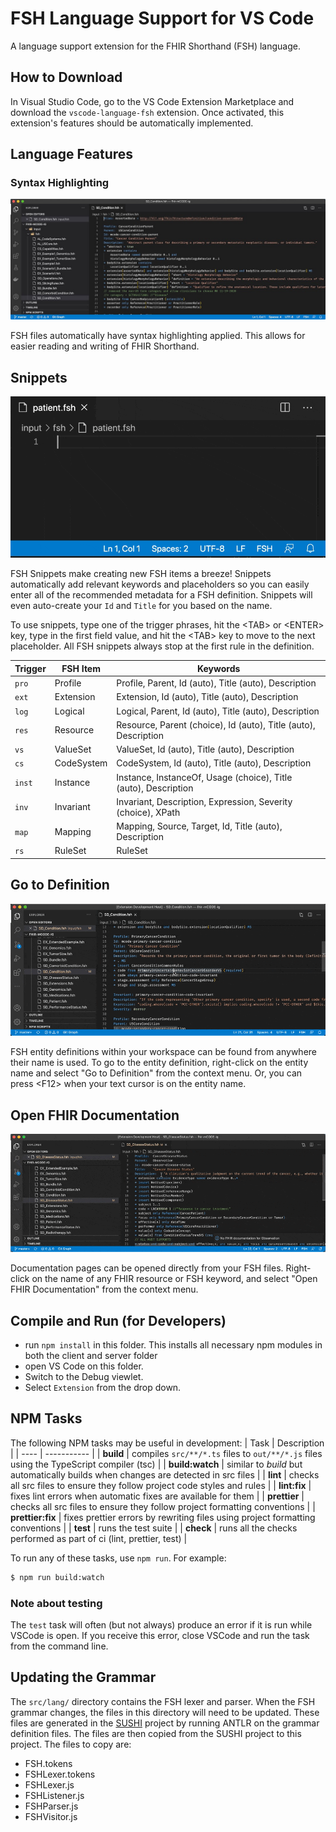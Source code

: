 # FSH Language Support for VS Code

A language support extension for the FHIR Shorthand (FSH) language.

## How to Download

In Visual Studio Code, go to the VS Code Extension Marketplace and download the
`vscode-language-fsh` extension. Once activated, this extension's features should
be automatically implemented.

## Language Features

### Syntax Highlighting

![FSH Syntax](images/docs/fsh-syntax.jpg)

FSH files automatically have syntax highlighting applied. This allows for easier reading and writing of FHIR Shorthand.

## Snippets

![FSH Snippets](images/docs/fsh-snippets.gif)

FSH Snippets make creating new FSH items a breeze! Snippets automatically add relevant keywords and placeholders so you can easily
enter all of the recommended metadata for a FSH definition. Snippets will even auto-create your `Id` and `Title` for you based on the
name.

To use snippets, type one of the trigger phrases, hit the &lt;TAB&gt; or &lt;ENTER&gt; key, type in the first field value, and hit
the &lt;TAB&gt; key to move to the next placeholder. All FSH snippets always stop at the first rule in the definition.

| Trigger | FSH Item   | Keywords                                                        |
| ------- | ---------- | --------------------------------------------------------------- |
| `pro`   | Profile    | Profile, Parent, Id (auto), Title (auto), Description           |
| `ext`   | Extension  | Extension, Id (auto), Title (auto), Description                 |
| `log`   | Logical    | Logical, Parent, Id (auto), Title (auto), Description           |
| `res`   | Resource   | Resource, Parent (choice), Id (auto), Title (auto), Description |
| `vs`    | ValueSet   | ValueSet, Id (auto), Title (auto), Description                  |
| `cs`    | CodeSystem | CodeSystem, Id (auto), Title (auto), Description                |
| `inst`  | Instance   | Instance, InstanceOf, Usage (choice), Title (auto), Description |
| `inv`   | Invariant  | Invariant, Description, Expression, Severity (choice), XPath    |
| `map`   | Mapping    | Mapping, Source, Target, Id, Title (auto), Description          |
| `rs `   | RuleSet    | RuleSet                                                         |

## Go to Definition

![FSH Go to Definition](images/docs/fsh-go-to-definition.gif)

FSH entity definitions within your workspace can be found from anywhere their name is used. To go to the entity definition, right-click on the entity name and select "Go to Definition" from the context menu. Or, you can press &lt;F12&gt; when your text cursor is on the entity name.

## Open FHIR Documentation

![FSH Go to Definition](images/docs/fsh-open-fhir-documentation.gif)

Documentation pages can be opened directly from your FSH files. Right-click on the name of any FHIR resource or FSH keyword, and select "Open FHIR Documentation" from the context menu.

## Compile and Run (for Developers)

- run `npm install` in this folder. This installs all necessary npm modules in both the
  client and server folder
- open VS Code on this folder.
- Switch to the Debug viewlet.
- Select `Extension` from the drop down.

## NPM Tasks

The following NPM tasks may be useful in development:
| Task | Description |
| ---- | ----------- |
| **build** | compiles `src/**/*.ts` files to `out/**/*.js` files using the TypeScript compiler (tsc) |
| **build:watch** | similar to _build_ but automatically builds when changes are detected in src files |
| **lint** | checks all src files to ensure they follow project code styles and rules |
| **lint:fix** | fixes lint errors when automatic fixes are available for them |
| **prettier** | checks all src files to ensure they follow project formatting conventions |
| **prettier:fix** | fixes prettier errors by rewriting files using project formatting conventions |
| **test** | runs the test suite |
| **check** | runs all the checks performed as part of ci (lint, prettier, test) |

To run any of these tasks, use `npm run`. For example:

```sh
$ npm run build:watch
```

### Note about testing

The `test` task will often (but not always) produce an error if it is run while VSCode is open. If you receive this error, close VSCode and run the task from the command line.

## Updating the Grammar

The `src/lang/` directory contains the FSH lexer and parser. When the FSH grammar changes, the files in this directory will need to be updated. These files are generated in the [SUSHI](https://github.com/FHIR/sushi) project by running ANTLR on the grammar definition files. The files are then copied from the SUSHI project to this project.
The files to copy are:

- FSH.tokens
- FSHLexer.tokens
- FSHLexer.js
- FSHListener.js
- FSHParser.js
- FSHVisitor.js
